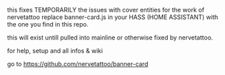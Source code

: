 this fixes TEMPORARILY the issues with cover entities
for the work of nervetattoo
replace banner-card.js in your HASS (HOME ASSISTANT)
with the one you find in this repo.

this will exist untill pulled into mainline or otherwise fixed
by nervetattoo.

for help, setup and all infos & wiki

go to https://github.com/nervetattoo/banner-card
